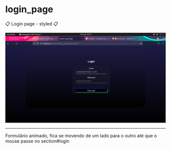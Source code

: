 # login_page
📋 Login page - styled 📋

<img src="./print_logpage.png" alt="print of my screen readme.md" >
<hr>
<p>Formulário animado, fica se movendo de um lado para o outro até que o mouse passe no section#login</p>
